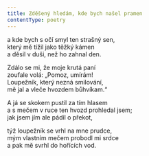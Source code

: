 ```yaml
---
title: Zděšený hledám, kde bych našel pramen
contentType: poetry
---
```


<section>

a kde bych s očí smyl ten strašný sen,  
který mě tížil jako těžký kámen  
a děsil v duši, než ho zahnal den.

</section>

<section>

Zdálo se mi, že moje krutá paní  
zoufale volá: „Pomoz, umírám!  
Loupežník, který nezná smilování,  
mě jal a vleče hvozdem bůhvíkam.“

</section>

<section>

A já se skokem pustil za tím hlasem  
a s mečem v ruce ten hvozd prohledal jsem;  
jak jsem jím ale pádil o překot,

</section>

<section>

týž loupežník se vrhl na mne prudce,  
mým vlastním mečem probodl mi srdce  
a pak mě svrhl do hořících vod.

</section>
